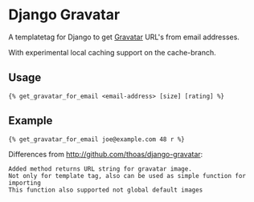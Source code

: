 Django Gravatar
===============

A templatetag for Django to get [Gravatar](http://gravatar.com/) URL's from
email addresses.

With experimental local caching support on the cache-branch.

Usage
-----

    {% get_gravatar_for_email <email-address> [size] [rating] %}

Example
-------

    {% get_gravatar_for_email joe@example.com 48 r %}

Differences from http://github.com/thoas/django-gravatar:

    Added method returns URL string for gravatar image.
    Not only for template tag, also can be used as simple function for importing
    This function also supported not global default images
